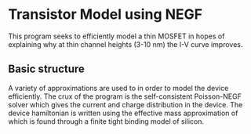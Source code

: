 # Transistor Model using NEGF

This program seeks to efficiently model a thin MOSFET in hopes of explaining why at thin channel heights (3-10 nm) the I-V curve improves. 

## Basic structure 
A variety of approximations are used to in order to model the device efficiently. The crux of the program is the self-consistent Poisson-NEGF solver which gives the current and charge distribution in the device. The device hamiltonian is written using the effective mass approximation of which is found through a finite tight binding model of silicon. 

